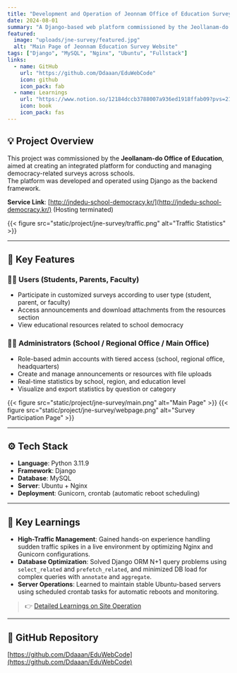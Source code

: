 ```yaml
---
title: "Development and Operation of Jeonnam Office of Education Survey Website"
date: 2024-08-01
summary: "A Django-based web platform commissioned by the Jeollanam-do Office of Education, enabling integrated management of school democracy surveys with statistical and administrative functions."
featured:
  image: "uploads/jne-survey/featured.jpg"
  alt: "Main Page of Jeonnam Education Survey Website"
tags: ["Django", "MySQL", "Nginx", "Ubuntu", "Fullstack"]
links:
  - name: GitHub
    url: "https://github.com/Ddaaan/EduWebCode"
    icon: github
    icon_pack: fab
  - name: Learnings
    url: "https://www.notion.so/12184dccb3788007a936ed1918ffab09?pvs=21"
    icon: book
    icon_pack: fas
---
```


## 💡 Project Overview
This project was commissioned by the **Jeollanam-do Office of Education**, aimed at creating an integrated platform for conducting and managing democracy-related surveys across schools.  
The platform was developed and operated using Django as the backend framework.

**Service Link**: [http://jndedu-school-democracy.kr/](http://jndedu-school-democracy.kr/) (Hosting terminated)

{{< figure src="static/project/jne-survey/traffic.png" alt="Traffic Statistics" >}}

---

## 🌟 Key Features
### 👩‍🏫 Users (Students, Parents, Faculty)
- Participate in customized surveys according to user type (student, parent, or faculty)  
- Access announcements and download attachments from the resources section  
- View educational resources related to school democracy  

### 🧑‍💻 Administrators (School / Regional Office / Main Office)
- Role-based admin accounts with tiered access (school, regional office, headquarters)  
- Create and manage announcements or resources with file uploads  
- Real-time statistics by school, region, and education level  
- Visualize and export statistics by question or category  

{{< figure src="static/project/jne-survey/main.png" alt="Main Page" >}}
{{< figure src="static/project/jne-survey/webpage.png" alt="Survey Participation Page" >}}

---

## ⚙️ Tech Stack
- **Language**: Python 3.11.9  
- **Framework**: Django  
- **Database**: MySQL  
- **Server**: Ubuntu + Nginx  
- **Deployment**: Gunicorn, crontab (automatic reboot scheduling)

---

## 🧠 Key Learnings
- **High-Traffic Management**: Gained hands-on experience handling sudden traffic spikes in a live environment by optimizing Nginx and Gunicorn configurations.  
- **Database Optimization**: Solved Django ORM N+1 query problems using `select_related` and `prefetch_related`, and minimized DB load for complex queries with `annotate` and `aggregate`.  
- **Server Operations**: Learned to maintain stable Ubuntu-based servers using scheduled crontab tasks for automatic reboots and monitoring.

> 👉 [Detailed Learnings on Site Operation](https://www.notion.so/12184dccb3788007a936ed1918ffab09?pvs=21)

---

## 🔗 GitHub Repository
[https://github.com/Ddaaan/EduWebCode](https://github.com/Ddaaan/EduWebCode)
